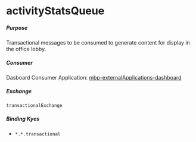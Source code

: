 # activityStatsQueue

##### Purpose
Transactional messages to be consumed to generate content for display in the office lobby.

##### Consumer
Dasboard Consumer Application: [mbp-externalApplications-dashboard](https://github.com/DoSomething/mbp-externalApplications-dashboard)

##### Exchange
`transactionalExchange`

##### Binding Kyes
- `*.*.transactional`
